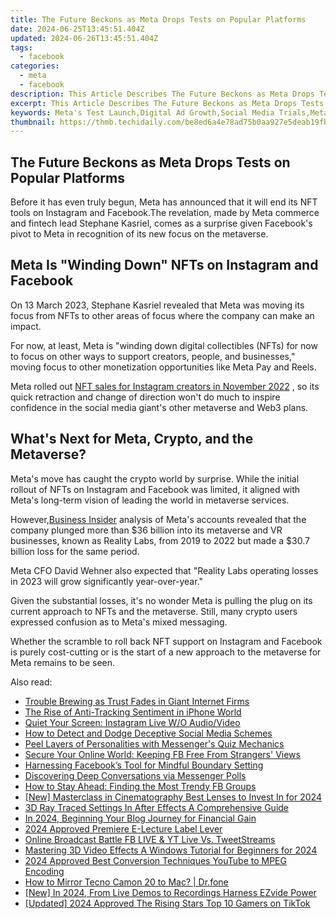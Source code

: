 ```yaml
---
title: The Future Beckons as Meta Drops Tests on Popular Platforms
date: 2024-06-25T13:45:51.404Z
updated: 2024-06-26T13:45:51.404Z
tags:
  - facebook
categories:
  - meta
  - facebook
description: This Article Describes The Future Beckons as Meta Drops Tests on Popular Platforms
excerpt: This Article Describes The Future Beckons as Meta Drops Tests on Popular Platforms
keywords: Meta's Test Launch,Digital Ad Growth,Social Media Trials,Meta Innovations,Tech Industry Shifts,Platform Experimentation,Future of Advertising
thumbnail: https://thmb.techidaily.com/be8ed6a4e78ad75b0aa927e5deab19fb5e1ff02b9f258c0a63e3b6ef48739db7.jpg
---
```


## The Future Beckons as Meta Drops Tests on Popular Platforms

 Before it has even truly begun, Meta has announced that it will end its NFT tools on Instagram and Facebook.The revelation, made by Meta commerce and fintech lead Stephane Kasriel, comes as a surprise given Facebook's pivot to Meta in recognition of its new focus on the metaverse.

## Meta Is "Winding Down" NFTs on Instagram and Facebook

 On 13 March 2023, Stephane Kasriel revealed that Meta was moving its focus from NFTs to other areas of focus where the company can make an impact.

 For now, at least, Meta is "winding down digital collectibles (NFTs) for now to focus on other ways to support creators, people, and businesses," moving focus to other monetization opportunities like Meta Pay and Reels.

 Meta rolled out [NFT sales for Instagram creators in November 2022](https://www.makeuseof.com/meta-pushes-instagram-nfts-who-is-buying/) , so its quick retraction and change of direction won't do much to inspire confidence in the social media giant's other metaverse and Web3 plans.

## What's Next for Meta, Crypto, and the Metaverse?

 Meta's move has caught the crypto world by surprise. While the initial rollout of NFTs on Instagram and Facebook was limited, it aligned with Meta's long-term vision of leading the world in metaverse services.

 However,[Business Insider](https://www.businessinsider.com/charts-meta-metaverse-spending-losses-reality-labs-vr-mark-zuckerberg-2022-10?) analysis of Meta's accounts revealed that the company plunged more than $36 billion into its metaverse and VR businesses, known as Reality Labs, from 2019 to 2022 but made a $30.7 billion loss for the same period.

 Meta CFO David Wehner also expected that "Reality Labs operating losses in 2023 will grow significantly year-over-year."

 Given the substantial losses, it's no wonder Meta is pulling the plug on its current approach to NFTs and the metaverse. Still, many crypto users expressed confusion as to Meta's mixed messaging.

 Whether the scramble to roll back NFT support on Instagram and Facebook is purely cost-cutting or is the start of a new approach to the metaverse for Meta remains to be seen.


<ins class="adsbygoogle"
     style="display:block"
     data-ad-format="autorelaxed"
     data-ad-client="ca-pub-7571918770474297"
     data-ad-slot="1223367746"></ins>



<ins class="adsbygoogle"
     style="display:block"
     data-ad-client="ca-pub-7571918770474297"
     data-ad-slot="8358498916"
     data-ad-format="auto"
     data-full-width-responsive="true"></ins>

<span class="atpl-alsoreadstyle">Also read:</span>
<div><ul>
<li><a href="https://facebook.techidaily.com/trouble-brewing-as-trust-fades-in-giant-internet-firms/"><u>Trouble Brewing as Trust Fades in Giant Internet Firms</u></a></li>
<li><a href="https://facebook.techidaily.com/the-rise-of-anti-tracking-sentiment-in-iphone-world/"><u>The Rise of Anti-Tracking Sentiment in iPhone World</u></a></li>
<li><a href="https://facebook.techidaily.com/quiet-your-screen-instagram-live-wo-audiovideo/"><u>Quiet Your Screen: Instagram Live W/O Audio/Video</u></a></li>
<li><a href="https://facebook.techidaily.com/how-to-detect-and-dodge-deceptive-social-media-schemes/"><u>How to Detect and Dodge Deceptive Social Media Schemes</u></a></li>
<li><a href="https://facebook.techidaily.com/peel-layers-of-personalities-with-messengers-quiz-mechanics/"><u>Peel Layers of Personalities with Messenger's Quiz Mechanics</u></a></li>
<li><a href="https://facebook.techidaily.com/secure-your-online-world-keeping-fb-free-from-strangers-views/"><u>Secure Your Online World: Keeping FB Free From Strangers' Views</u></a></li>
<li><a href="https://facebook.techidaily.com/harnessing-facebooks-tool-for-mindful-boundary-setting/"><u>Harnessing Facebook’s Tool for Mindful Boundary Setting</u></a></li>
<li><a href="https://facebook.techidaily.com/discovering-deep-conversations-via-messenger-polls/"><u>Discovering Deep Conversations via Messenger Polls</u></a></li>
<li><a href="https://facebook.techidaily.com/how-to-stay-ahead-finding-the-most-trendy-fb-groups/"><u>How to Stay Ahead: Finding the Most Trendy FB Groups</u></a></li>
<li><a href="https://youtube-webster.techidaily.com/asterclass-in-cinematography-best-lenses-to-invest-in-for-2024/"><u>[New] Masterclass in Cinematography  Best Lenses to Invest In for 2024</u></a></li>
<li><a href="https://ai-video-editing.techidaily.com/3d-ray-traced-settings-in-after-effects-a-comprehensive-guide/"><u>3D Ray Traced Settings In After Effects A Comprehensive Guide</u></a></li>
<li><a href="https://youtube-videos.techidaily.com/in-2024-beginning-your-blog-journey-for-financial-gain/"><u>In 2024, Beginning Your Blog Journey for Financial Gain</u></a></li>
<li><a href="https://extra-support.techidaily.com/2024-approved-premiere-e-lecture-label-lever/"><u>2024 Approved  Premiere E-Lecture Label Lever</u></a></li>
<li><a href="https://youtube-video-recordings.techidaily.com/online-broadcast-battle-fb-live-and-yt-live-vs-tweetstreams/"><u>Online Broadcast Battle  FB LIVE & YT Live Vs. TweetStreams</u></a></li>
<li><a href="https://smart-video-creator.techidaily.com/mastering-3d-video-effects-a-windows-tutorial-for-beginners-for-2024/"><u>Mastering 3D Video Effects A Windows Tutorial for Beginners for 2024</u></a></li>
<li><a href="https://extra-lessons.techidaily.com/2024-approved-best-conversion-techniques-youtube-to-mpeg-encoding/"><u>2024 Approved  Best Conversion Techniques  YouTube to MPEG Encoding</u></a></li>
<li><a href="https://screen-mirror.techidaily.com/how-to-mirror-tecno-camon-20-to-mac-drfone-by-drfone-android/"><u>How to Mirror Tecno Camon 20 to Mac? | Dr.fone</u></a></li>
<li><a href="https://remote-screen-capture.techidaily.com/new-in-2024-from-live-demos-to-recordings-harness-ezvide-power/"><u>[New] In 2024, From Live Demos to Recordings  Harness EZvide Power</u></a></li>
<li><a href="https://tiktok-videos.techidaily.com/updated-2024-approved-the-rising-stars-top-10-gamers-on-tiktok/"><u>[Updated] 2024 Approved  The Rising Stars  Top 10 Gamers on TikTok</u></a></li>
</ul></div>
